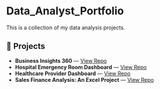 # Data_Analyst_Portfolio
This is a collection of my data analysis projects.

## 🔗 Projects

- **Business Insights 360** — [View Repo](https://github.com/ShilpiSalwan/Business-Insights-360-Dashboard-)
- **Hospital Emergency Room Dashboard** — [View Repo](https://github.com/ShilpiSalwan/Hospital-Emergency-Room-Dashboard)
- **Healthcare Provider Dashboard** — [View Repo](https://github.com/ShilpiSalwan/Healthcare-Provider-Dashboard)
- **Sales Finance Analysis: An Excel Project** — [View Repo](https://github.com/ShilpiSalwan/Sales-Finance-Analysis-An-Excel-Project)
